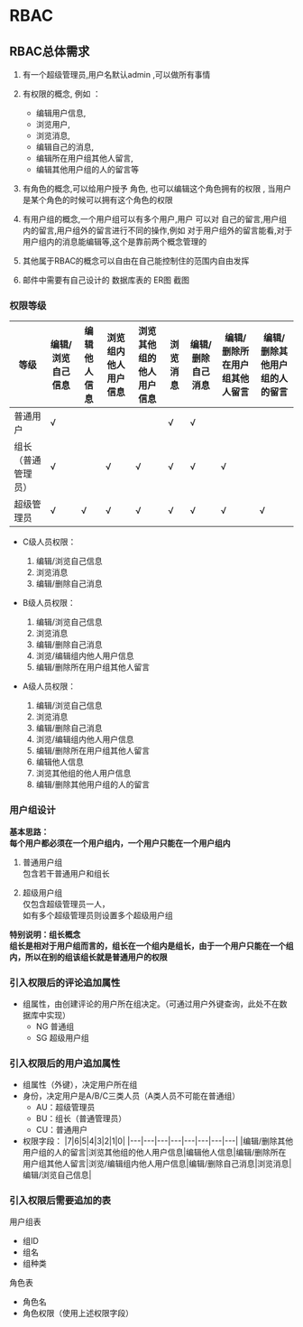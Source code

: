 # RBAC 

## RBAC总体需求

1. 有一个超级管理员,用户名默认admin  ,可以做所有事情 
   
2. 有权限的概念, 例如 ：
   * 编辑用户信息,
   * 浏览用户,
   * 浏览消息,
   * 编辑自己的消息,
   * 编辑所在用户组其他人留言,
   * 编辑其他用户组的人的留言等
  
3. 有角色的概念,可以给用户授予 角色, 也可以编辑这个角色拥有的权限 , 当用户是某个角色的时候可以拥有这个角色的权限

4. 有用户组的概念,一个用户组可以有多个用户,用户 可以对 自己的留言,用户组内的留言,用户组外的留言进行不同的操作,例如 对于用户组外的留言能看,对于用户组内的消息能编辑等,这个是靠前两个概念管理的
   
5. 其他属于RBAC的概念可以自由在自己能控制住的范围内自由发挥
   
6. 邮件中需要有自己设计的 数据库表的  ER图 截图


### 权限等级
|等级| 编辑/浏览自己信息 | 编辑他人信息 | 浏览组内他人用户信息 | 浏览其他组的他人用户信息 | 浏览消息 | 编辑/删除自己消息 | 编辑/删除所在用户组其他人留言 | 编辑/删除其他用户组的人的留言 |
|---|---|---|---|---|---|---|---|---|
|普通用户|√| | | |√|√| | | | 
|组长（普通管理员）|√| |√|  √|√|√|√| | 
|超级管理员|√|√|√|√|√|√|√|√|

* C级人员权限：
    1. 编辑/浏览自己信息
    2. 浏览消息
    3. 编辑/删除自己消息
   
* B级人员权限：
    1. 编辑/浏览自己信息
    2. 浏览消息
    3. 编辑/删除自己消息
    4. 浏览/编辑组内他人用户信息
    5. 编辑/删除所在用户组其他人留言

* A级人员权限：
    1. 编辑/浏览自己信息
    2. 浏览消息
    3. 编辑/删除自己消息
    4. 浏览/编辑组内他人用户信息
    5. 编辑/删除所在用户组其他人留言
    6. 编辑他人信息
    7. 浏览其他组的他人用户信息
    8. 编辑/删除其他用户组的人的留言

### 用户组设计

**基本思路：**  
**每个用户都必须在一个用户组内，一个用户只能在一个用户组内**

1. 普通用户组  
   包含若干普通用户和组长

2. 超级用户组  
   仅包含超级管理员一人，  
   如有多个超级管理员则设置多个超级用户组

**特别说明：组长概念**  
**组长是相对于用户组而言的，组长在一个组内是组长，由于一个用户只能在一个组内，所以在别的组该组长就是普通用户的权限**

### 引入权限后的评论追加属性

* 组属性，由创建评论的用户所在组决定。（可通过用户外键查询，此处不在数据库中实现）
    * NG 普通组
    * SG 超级用户组


### 引入权限后的用户追加属性

* 组属性（外键），决定用户所在组
* 身份，决定用户是A/B/C三类人员（A类人员不可能在普通组）
  * AU：超级管理员
  * BU：组长（普通管理员）
  * CU：普通用户
* 权限字段：
  |7|6|5|4|3|2|1|0|
  |---|---|---|---|---|---|---|---|
  |编辑/删除其他用户组的人的留言|浏览其他组的他人用户信息|编辑他人信息|编辑/删除所在用户组其他人留言|浏览/编辑组内他人用户信息|编辑/删除自己消息|浏览消息|编辑/浏览自己信息|

### 引入权限后需要追加的表
用户组表
* 组ID
* 组名
* 组种类

角色表
* 角色名
* 角色权限（使用上述权限字段）
